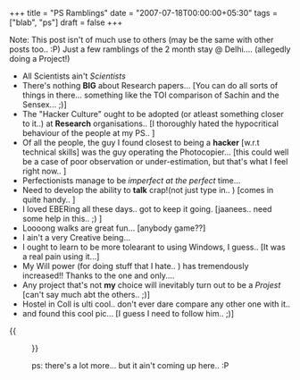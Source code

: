 +++
title = "PS Ramblings"
date = "2007-07-18T00:00:00+05:30"
tags = ["blab", "ps"]
draft = false
+++

Note: This post isn't of much use to others (may be the same with
other posts too.. :P) Just a few ramblings of the 2 month stay @
Delhi.... (allegedly doing a Project!)

-   All Scientists ain't _Scientists_
-   There's nothing **BIG** about Research papers... [You can do
    all sorts of things in there... something like the TOI
    comparison of Sachin and the Sensex... ;)]
-   The "Hacker Culture" ought to be adopted (or atleast something
    closer to it..) at **Research** organisations.. [I thoroughly
    hated the hypocritical behaviour of the people at my PS.. ]
-   Of all the people, the guy I found closest to being a
    **hacker** [w.r.t technical skills] was the guy operating the
    Photocopier... [this could well be a case of poor observation or
    under-estimation, but that's what I feel right now.. ]
-   Perfectionists manage to be _imperfect at the perfect_
    time...
-   Need to develop the ability to **talk** crap!(not just type
    in.. ) [comes in quite handy.. ]
-   I loved EBERing all these days.. got to keep it
    going. [jaanees.. need some help in this.. ;) ]
-   Loooong walks are great fun... [anybody game??]
-   I ain't a very Creative being...
-   I ought to learn to be more tolearant to using Windows, I
    guess.. [It was a real pain using it...]
-   My Will power (for doing stuff that I hate.. ) has tremendously
    increased!! Thanks to the one and only....
-   Any project that's not **my** choice will inevitably turn out to
    be a _Projest_ [can't say much abt the others.. ;)]
-   Hostel in Coll is ulti cool.. don't ever dare compare any other
    one with it..
-   and found this cool pic... [I guess I need to follow him.. ;)]

{{<figure src="../images/ny_barking.gif">}}

ps: there's a lot more... but it ain't coming up here..  :P
